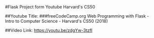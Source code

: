 #Flask Project form Youtube Harvard's CS50

##Youtube Title:
###freeCodeCamp.org
Web Programming with Flask - Intro to Computer Science - Harvard's CS50 (2018)

##Video Link:
https://youtu.be/zdgYw-3tzfI

